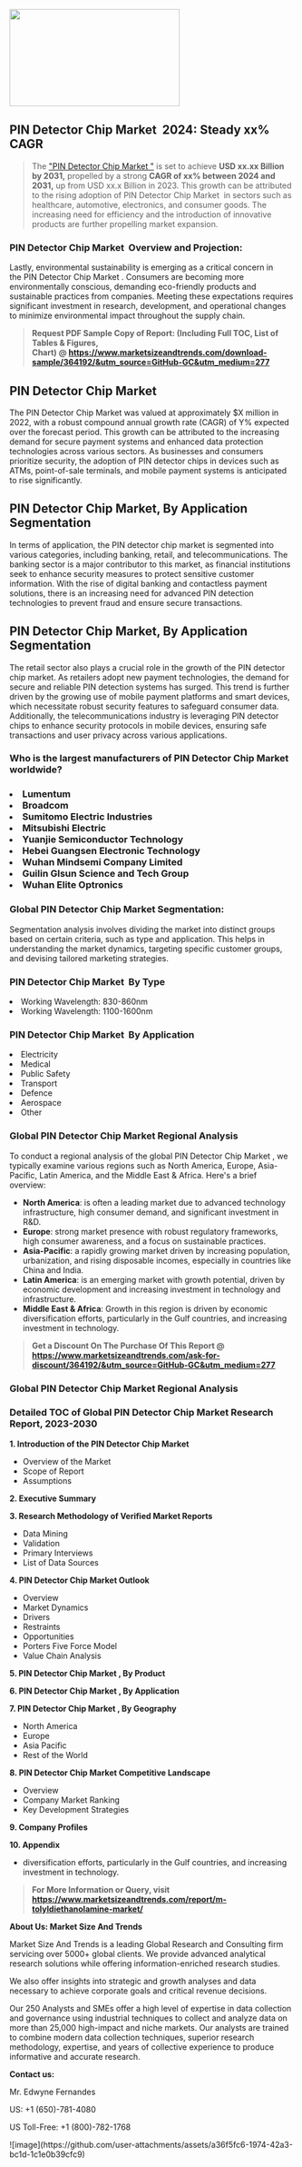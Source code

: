 <p><img class="alignnone size-medium wp-image-20088" src="https://ffe5etoiles.com/wp-content/uploads/2024/12/MST1-300x171.png" alt="" width="300" height="171" /></p><h2 id="ember46" class="ember-view reader-text-block__heading-2">PIN Detector Chip Market &nbsp;2024: Steady&nbsp;xx% CAGR</h2><blockquote id="ember47" class="ember-view reader-text-block__blockquote">The&nbsp;<a class="app-aware-link " href="https://www.marketsizeandtrends.com/download-sample/364192/&utm_source=GitHub-GC&utm_medium=277" target="_blank" data-test-app-aware-link="">"PIN Detector Chip Market "</a>&nbsp;is set to achieve&nbsp;<strong>USD&nbsp;xx.xx&nbsp;Billion by 2031,</strong>&nbsp;propelled by a strong&nbsp;<strong>CAGR of&nbsp;xx% between 2024 and 2031,</strong>&nbsp;up from USD xx.x Billion in 2023. This growth can be attributed to the rising adoption of&nbsp;PIN Detector Chip Market &nbsp;in sectors such as healthcare, automotive, electronics, and consumer goods. The increasing need for efficiency and the introduction of innovative products are further propelling market expansion.</blockquote><h3 id="ember48" class="ember-view reader-text-block__heading-3">PIN Detector Chip Market &nbsp;Overview and Projection:</h3><p id="ember49" class="ember-view reader-text-block__paragraph">Lastly, environmental sustainability is emerging as a critical concern in the&nbsp;PIN Detector Chip Market . Consumers are becoming more environmentally conscious, demanding eco-friendly products and sustainable practices from companies. Meeting these expectations requires significant investment in research, development, and operational changes to minimize environmental impact throughout the supply chain.</p><blockquote id="ember50" class="ember-view reader-text-block__blockquote"><strong>Request PDF Sample Copy of Report: (Including Full TOC, List of Tables &amp; Figures, Chart)&nbsp;@&nbsp;<strong><a href="https://www.marketsizeandtrends.com/download-sample/364192/&utm_source=GitHub-GC&utm_medium=277" target="_blank">https://www.marketsizeandtrends.com/download-sample/364192/&utm_source=GitHub-GC&utm_medium=277</a></strong></strong></blockquote><h3 class=""> <h2>PIN Detector Chip Market</h2><p>The PIN Detector Chip Market was valued at approximately $X million in 2022, with a robust compound annual growth rate (CAGR) of Y% expected over the forecast period. This growth can be attributed to the increasing demand for secure payment systems and enhanced data protection technologies across various sectors. As businesses and consumers prioritize security, the adoption of PIN detector chips in devices such as ATMs, point-of-sale terminals, and mobile payment systems is anticipated to rise significantly.</p><h2>PIN Detector Chip Market, By Application Segmentation</h2><p>In terms of application, the PIN detector chip market is segmented into various categories, including banking, retail, and telecommunications. The banking sector is a major contributor to this market, as financial institutions seek to enhance security measures to protect sensitive customer information. With the rise of digital banking and contactless payment solutions, there is an increasing need for advanced PIN detection technologies to prevent fraud and ensure secure transactions.</p><h2>PIN Detector Chip Market, By Application Segmentation</h2><p>The retail sector also plays a crucial role in the growth of the PIN detector chip market. As retailers adopt new payment technologies, the demand for secure and reliable PIN detection systems has surged. This trend is further driven by the growing use of mobile payment platforms and smart devices, which necessitate robust security features to safeguard consumer data. Additionally, the telecommunications industry is leveraging PIN detector chips to enhance security protocols in mobile devices, ensuring safe transactions and user privacy across various applications.</p></h3><h3 id="" class="">Who is the largest manufacturers of&nbsp;PIN Detector Chip Market  worldwide?</h3><h3 class=""></Li><Li>Lumentum</Li><Li> Broadcom</Li><Li> Sumitomo Electric Industries</Li><Li> Mitsubishi Electric</Li><Li> Yuanjie Semiconductor Technology</Li><Li> Hebei Guangsen Electronic Technology</Li><Li> Wuhan Mindsemi Company Limited</Li><Li> Guilin Glsun Science and Tech Group</Li><Li> Wuhan Elite Optronics</h3><h3 id="ember53" class="ember-view reader-text-block__heading-3">Global&nbsp;PIN Detector Chip Market  Segmentation:</h3><p id="ember54" class="ember-view reader-text-block__paragraph">Segmentation analysis involves dividing the market into distinct groups based on certain criteria, such as type and application. This helps in understanding the market dynamics, targeting specific customer groups, and devising tailored marketing strategies.</p><h3 id="" class="">PIN Detector Chip Market &nbsp;By Type</h3><p></Li><Li>Working Wavelength: 830-860nm</Li><Li> Working Wavelength: 1100-1600nm</p><h3 id="" class="">PIN Detector Chip Market &nbsp;By Application</h3><p class=""></Li><Li>Electricity</Li><Li> Medical</Li><Li> Public Safety</Li><Li> Transport</Li><Li> Defence</Li><Li> Aerospace</Li><Li> Other</p><h3 id="ember62" class="ember-view reader-text-block__heading-3">Global PIN Detector Chip Market  Regional Analysis</h3><p id="ember63" class="ember-view reader-text-block__paragraph">To conduct a regional analysis of the global PIN Detector Chip Market , we typically examine various regions such as North America, Europe, Asia-Pacific, Latin America, and the Middle East &amp; Africa. Here's a brief overview:</p><ul><li><strong>North America</strong>: is often a leading market due to advanced technology infrastructure, high consumer demand, and significant investment in R&amp;D.</li><li><strong>Europe</strong>: strong market presence with robust regulatory frameworks, high consumer awareness, and a focus on sustainable practices.</li><li><strong>Asia-Pacific</strong>: a rapidly growing market driven by increasing population, urbanization, and rising disposable incomes, especially in countries like China and India.</li><li><strong>Latin America</strong>: is an emerging market with growth potential, driven by economic development and increasing investment in technology and infrastructure.</li><li><strong>Middle East &amp; Africa</strong>: Growth in this region is driven by economic diversification efforts, particularly in the Gulf countries, and increasing investment in technology.</li></ul><blockquote id="ember61" class="ember-view reader-text-block__blockquote"><strong>Get a Discount On The Purchase Of This Report @ <strong><a href="https://html-cleaner.com/" target="">https://www.marketsizeandtrends.com/ask-for-discount/364192/&utm_source=GitHub-GC&utm_medium=277</a></strong></strong></blockquote><h3 id="ember62" class="ember-view reader-text-block__heading-3">Global PIN Detector Chip Market  Regional Analysis</h3><h3 id="" class="">Detailed TOC of Global PIN Detector Chip Market  Research Report, 2023-2030</h3><p id="" class=""><strong>1. Introduction of the PIN Detector Chip Market </strong></p><ul><li>Overview of the Market</li><li>Scope of Report</li><li>Assumptions</li></ul><p id="" class=""><strong>2. Executive Summary</strong></p><p id="" class=""><strong>3. Research Methodology of Verified Market Reports</strong></p><ul><li>Data Mining</li><li>Validation</li><li>Primary Interviews</li><li>List of Data Sources</li></ul><p id="" class=""><strong>4. PIN Detector Chip Market  Outlook</strong></p><ul><li>Overview</li><li>Market Dynamics</li><li>Drivers</li><li>Restraints</li><li>Opportunities</li><li>Porters Five Force Model</li><li>Value Chain Analysis</li></ul><p id="" class=""><strong>5. PIN Detector Chip Market , By Product</strong></p><p id="" class=""><strong>6. PIN Detector Chip Market , By Application</strong></p><p id="" class=""><strong>7. PIN Detector Chip Market , By Geography</strong></p><ul><li>North America</li><li>Europe</li><li>Asia Pacific</li><li>Rest of the World</li></ul><p id="" class=""><strong>8. PIN Detector Chip Market  Competitive Landscape</strong></p><ul><li>Overview</li><li>Company Market Ranking</li><li>Key Development Strategies</li></ul><p id="" class=""><strong>9. Company Profiles</strong></p><p id="" class=""><strong>10. Appendix</strong></p><ul><li>diversification efforts, particularly in the Gulf countries, and increasing investment in technology.</li></ul><blockquote id="ember65" class="ember-view reader-text-block__blockquote"><strong>For More Information or Query, visit <strong><strong><a href="https://html-cleaner.com/" target="">https://www.marketsizeandtrends.com/report/m-tolyldiethanolamine-market/</a></strong></strong></strong></blockquote><p id="" class=""><strong>About Us: Market Size And Trends</strong></p><p id="" class="">Market Size And Trends is a leading Global Research and Consulting firm servicing over 5000+ global clients. We provide advanced analytical research solutions while offering information-enriched research studies.</p><p id="" class="">We also offer insights into strategic and growth analyses and data necessary to achieve corporate goals and critical revenue decisions.</p><p id="" class="">Our 250 Analysts and SMEs offer a high level of expertise in data collection and governance using industrial techniques to collect and analyze data on more than 25,000 high-impact and niche markets. Our analysts are trained to combine modern data collection techniques, superior research methodology, expertise, and years of collective experience to produce informative and accurate research.</p><p id="" class=""><strong>Contact us:</strong></p><p id="" class="">Mr. Edwyne Fernandes</p><p id="" class="">US: +1 (650)-781-4080</p><p id="" class="">US Toll-Free: +1 (800)-782-1768</p>
![image](https://github.com/user-attachments/assets/a36f5fc6-1974-42a3-bc1d-1c1e0b39cfc9)
